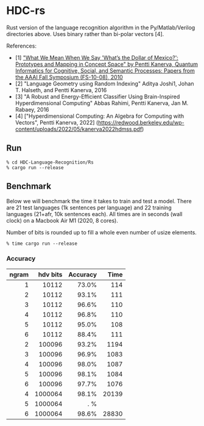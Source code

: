 HDC-rs
==============

Rust version of the language recognition algorithm in the Py/Matlab/Verilog directories above.
Uses binary rather than bi-polar vectors [4].

References:


- [1] ["What We Mean When We Say 'What’s the Dollar of Mexico?': Prototypes and Mapping in Concept Space" by Pentti Kanerva, Quantum Informatics for Cognitive, Social, and Semantic Processes: Papers from the AAAI Fall Symposium (FS-10-08), 2010](https://aaai.org/papers/02243-2243-what-we-mean-when-we-say-whats-the-dollar-of-mexico-prototypes-and-mapping-in-concept-space/) 
- [2] "Language Geometry using Random Indexing" Aditya Joshi1, Johan T. Halseth, and Pentti Kanerva, 2016
- [3] "A Robust and Energy-Efficient Classifier Using Brain-Inspired Hyperdimensional Computing" Abbas Rahimi, Pentti Kanerva, Jan M. Rabaey, 2016
- [4] ["Hyperdimensional Computing: An Algebra for Computing with Vectors", Pentti Kanerva, 2022] (https://redwood.berkeley.edu/wp-content/uploads/2022/05/kanerva2022hdmss.pdf)


Run
-----

```
% cd HDC-Language-Recognition/Rs
% cargo run --release
```

Benchmark
---------

Below we will benchmark the time it takes to train and test a model.
There are 21 test languages (1k sentences per language) and 22 training languages (21+afr, 10k sentences each). All times are in seconds (wall clock) on a Macbook Air M1 (2020, 8 cores). 

Number of bits is rounded up to fill a whole even number of usize elements.

```
% time cargo run --release
```

### Accuracy 
| ngram | hdv bits| Accuracy    | Time        |  
| ----: | --:     | ---------:  | ----------: | 
| 1     |   10112 | 73.0%       | 114         | 
| 2     |   10112 | 93.1%       | 111         | 
| 3     |   10112 | 96.6%       | 110         | 
| 4     |   10112 | 96.8%       | 110         | 
| 5     |   10112 | 95.0%       | 108         | 
| 6     |   10112 | 88.4%       | 111         | 
| 2     |  100096 | 93.2%       | 1194        | 
| 3     |  100096 | 96.9%       | 1083        | 
| 4     |  100096 | 98.0%       | 1087        | 
| 5     |  100096 | 98.1%       | 1084        | 
| 6     |  100096 | 97.7%       | 1076        | 
| 4     | 1000064 | 98.1%       | 20139       | 
| 5     | 1000064 |   . %       |             | 
| 6     | 1000064 | 98.6%       | 28830       | 

